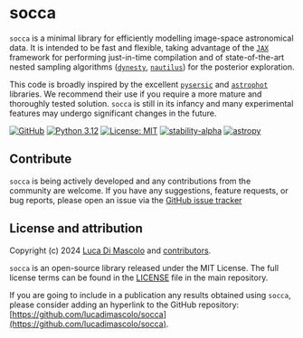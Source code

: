 # socca

<code>socca</code> is a minimal library for efficiently modelling image-space astronomical data. 
It is intended to be fast and flexible, taking advantage of the [<code>JAX</code>](https://github.com/google/jax) framework for performing just-in-time compilation and of state-of-the-art nested sampling algorithms ([<code>dynesty</code>](https://github.com/joshspeagle/dynesty), [<code>nautilus</code>](https://nautilus-sampler.readthedocs.io/en/latest/)) for the posterior exploration.

This code is broadly inspired by the excellent [<code>pysersic</code>](https://github.com/pysersic/pysersic) and [<code>astrophot</code>](https://github.com/Autostronomy/AstroPhot) libraries. We recommend their use if you require a more mature and thoroughly tested solution. <code>socca</code> is still in its infancy and many experimental features may undergo significant changes in the future. 

[![GitHub](https://img.shields.io/badge/GitHub-lucadimascolo%2Fsocca-blue.svg?style=flat)](https://github.com/lucadimascolo/socca)
[![Python 3.12](https://img.shields.io/badge/python-3.12-blue.svg)](https://www.python.org/downloads/release/python-3127/)
[![License: MIT](https://img.shields.io/badge/License-MIT-yellow.svg)](https://opensource.org/licenses/MIT)
[![stability-alpha](https://img.shields.io/badge/stability-alpha-f4d03f.svg)](https://github.com/mkenney/software-guides/blob/master/STABILITY-BADGES.md#alpha)
[![astropy](http://img.shields.io/badge/powered%20by-AstroPy-orange.svg?style=flat)](http://www.astropy.org/)

## Contribute
<code>socca</code> is being actively developed and any contributions from the community are welcome. If you have any suggestions, feature requests, or bug reports, please open an issue via the [GitHub issue tracker](https://github.com/lucadimascolo/socca/issues)

## License and attribution
Copyright (c) 2024 [Luca Di Mascolo](https://lucadimascolo.github.io) and [contributors](https://github.com/lucadimascolo/socca/graphs/contributors).

<code>socca</code> is an open-source library released under the MIT License. The full license terms can be found in the [LICENSE](https://github.com/lucadimascolo/socca/blob/main/LICENSE) file in the main repository.


If you are going to include in a publication any results obtained using <code>socca</code>, please consider adding an hyperlink to the GitHub repository: [https://github.com/lucadimascolo/socca](https://github.com/lucadimascolo/socca).
